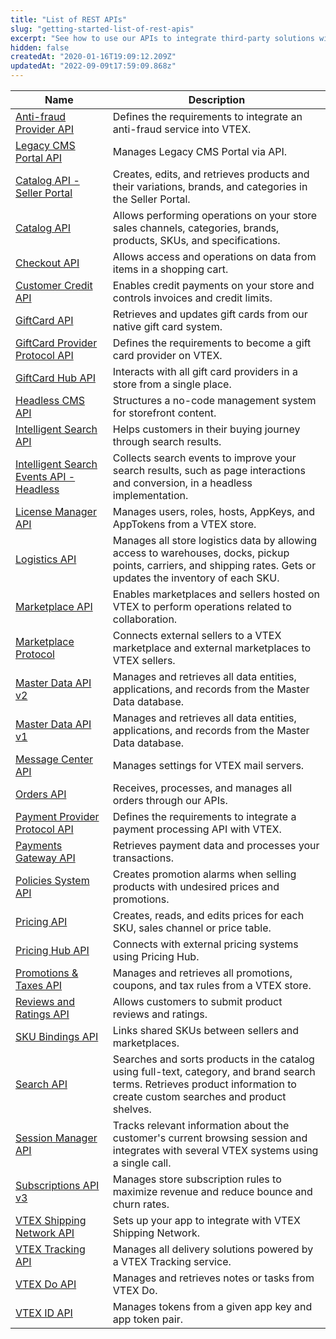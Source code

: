 ```yaml
---
title: "List of REST APIs"
slug: "getting-started-list-of-rest-apis"
excerpt: "See how to use our APIs to integrate third-party solutions with a single platform for all experiences."
hidden: false
createdAt: "2020-01-16T19:09:12.209Z"
updatedAt: "2022-09-09t17:59:09.868z"
---
```


| Name | Description |
| - | - |
| [Anti-fraud Provider API](https://developers.vtex.com/docs/api-reference/antifraud-provider-protocol) | Defines the requirements to integrate an anti-fraud service into VTEX. |
| [Legacy CMS Portal API](https://developers.vtex.com/docs/api-reference/legacy-cms-portal-api) | Manages Legacy CMS Portal via API. |
| [Catalog API - Seller Portal](https://developers.vtex.com/docs/api-reference/catalog-api-seller-portal) | Creates, edits, and retrieves products and their variations, brands, and categories in the Seller Portal. |
| [Catalog API](https://developers.vtex.com/docs/api-reference/catalog-api) | Allows performing operations on your store sales channels, categories, brands, products, SKUs, and specifications. |
| [Checkout API](https://developers.vtex.com/docs/api-reference/checkout-api) | Allows access and operations on data from items in a shopping cart. |
| [Customer Credit API](https://developers.vtex.com/docs/api-reference/customer-credit-api) | Enables credit payments on your store and controls invoices and credit limits. |
| [GiftCard API](https://developers.vtex.com/docs/api-reference/giftcard-api) | Retrieves and updates gift cards from our native gift card system. |
| [GiftCard Provider Protocol API](https://developers.vtex.com/docs/api-reference/giftcard-provider-protocol) | Defines the requirements to become a gift card provider on VTEX. |
| [GiftCard Hub API](https://developers.vtex.com/docs/api-reference/giftcard-hub-api) | Interacts with all gift card providers in a store from a single place. |
| [Headless CMS API](https://developers.vtex.com/docs/api-reference/headless-cms-api) | Structures a no-code management system for storefront content. |
| [Intelligent Search API](https://developers.vtex.com/docs/api-reference/intelligent-search-api) | Helps customers in their buying journey through search results. |
| [Intelligent Search Events API - Headless](https://developers.vtex.com/docs/api-reference/intelligent-search-events-api-headless) | Collects search events to improve your search results, such as page interactions and conversion, in a headless implementation. |
| [License Manager API](https://developers.vtex.com/docs/api-reference/license-manager-api#overview) | Manages users, roles, hosts, AppKeys, and AppTokens from a VTEX store. |
| [Logistics API](https://developers.vtex.com/docs/api-reference/logistics-api) | Manages all store logistics data by allowing access to warehouses, docks, pickup points, carriers, and shipping rates. Gets or updates the inventory of each SKU. |
| [Marketplace API](https://developers.vtex.com/docs/api-reference/marketplace-apis) | Enables marketplaces and sellers hosted on VTEX to perform operations related to collaboration. |
| [Marketplace Protocol](https://developers.vtex.com/docs/api-reference/marketplace-protocol) | Connects external sellers to a VTEX marketplace and external marketplaces to VTEX sellers. |
| [Master Data API v2](https://developers.vtex.com/docs/api-reference/master-data-api-v2) | Manages and retrieves all data entities, applications, and records from the Master Data database. |
| [Master Data API v1](https://developers.vtex.com/docs/api-reference/master-data-api-v2) | Manages and retrieves all data entities, applications, and records from the Master Data database. |
| [Message Center API](https://developers.vtex.com/docs/api-reference/message-center-api) | Manages settings for VTEX mail servers. |
| [Orders API](https://developers.vtex.com/docs/api-reference/orders-api) | Receives, processes, and manages all orders through our APIs. |
| [Payment Provider Protocol API](https://developers.vtex.com/docs/api-reference/payment-provider-protocol) | Defines the requirements to integrate a payment processing API with VTEX. |
| [Payments Gateway API](https://developers.vtex.com/docs/api-reference/payments-gateway-api) | Retrieves payment data and processes your transactions. |
| [Policies System API](https://developers.vtex.com/docs/api-reference/policies-system-api) | Creates promotion alarms when selling products with undesired prices and promotions. |
| [Pricing API](https://developers.vtex.com/docs/api-reference/pricing-api) | Creates, reads, and edits prices for each SKU, sales channel or price table. |
| [Pricing Hub API](https://developers.vtex.com/docs/api-reference/pricing-hub) | Connects with external pricing systems using Pricing Hub. |
| [Promotions & Taxes API](https://developers.vtex.com/docs/api-reference/promotions-and-taxes-api) | Manages and retrieves all promotions, coupons, and tax rules from a VTEX store. |
| [Reviews and Ratings API](https://developers.vtex.com/docs/api-reference/reviews-and-ratings-api) | Allows customers to submit product reviews and ratings. |
| [SKU Bindings API](https://developers.vtex.com/docs/api-reference/sku-bindings-api) | Links shared SKUs between sellers and marketplaces. |
| [Search API](https://developers.vtex.com/docs/api-reference/search-api) | Searches and sorts products in the catalog using full-text, category, and brand search terms. Retrieves product information to create custom searches and product shelves. |
| [Session Manager API](https://developers.vtex.com/docs/api-reference/session-manager-api) | Tracks relevant information about the customer's current browsing session and integrates with several VTEX systems using a single call. |
| [Subscriptions API v3](https://developers.vtex.com/vtex-rest-api/reference/subscriptions-api-v3) | Manages store subscription rules to maximize revenue and reduce bounce and churn rates. |
| [VTEX Shipping Network API](https://developers.vtex.com/docs/api-reference/vtex-shipping-network-api) | Sets up your app to integrate with VTEX Shipping Network. |
| [VTEX Tracking API](https://developers.vtex.com/docs/api-reference/tracking) | Manages all delivery solutions powered by a VTEX Tracking service. |
| [VTEX Do API](https://developers.vtex.com/docs/api-reference/vtex-do-api) | Manages and retrieves notes or tasks from VTEX Do. |
| [VTEX ID API](https://developers.vtex.com/docs/api-reference/vtex-id-api) | Manages tokens from a given app key and app token pair. |
